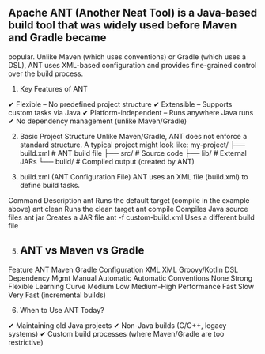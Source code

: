 ## Apache ANT (Another Neat Tool) is a Java-based build tool that was widely used before Maven and Gradle became 
   popular. Unlike Maven (which uses conventions) or Gradle (which uses a DSL), ANT uses XML-based configuration 
   and provides fine-grained control over the build process.

1. Key Features of ANT

✔ Flexible – No predefined project structure
✔ Extensible – Supports custom tasks via Java
✔ Platform-independent – Runs anywhere Java runs
✔ No dependency management (unlike Maven/Gradle)


2. Basic Project Structure
   Unlike Maven/Gradle, ANT does not enforce a standard structure. A typical project might look like:
my-project/
├── build.xml      # ANT build file
├── src/           # Source code
├── lib/           # External JARs
└── build/         # Compiled output (created by ANT)

4. build.xml (ANT Configuration File)
ANT uses an XML file (build.xml) to define build tasks.

Command	                    Description
ant	Runs                  the default target (compile in the example above)
ant clean	              Runs the clean target
ant compile	              Compiles Java source files
ant jar	                  Creates a JAR file
ant -f custom-build.xml	  Uses a different build file


5. ## ANT vs Maven vs Gradle

Feature	           ANT	            Maven	         Gradle
Configuration	   XML	             XML	       Groovy/Kotlin DSL
Dependency Mgmt   Manual	      Automatic	         Automatic
Conventions	      None	            Strong	          Flexible
Learning Curve	  Medium        	 Low	        Medium-High
Performance	      Fast	            Slow	        Very Fast (incremental builds)

6. When to Use ANT Today?

✔ Maintaining old Java projects
✔ Non-Java builds (C/C++, legacy systems)
✔ Custom build processes (where Maven/Gradle are too restrictive)

